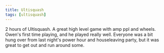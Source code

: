 ```yaml
---
title: Ultisquash
tags: [ultisquash]
---
```


2 hours of Ultisquash. A great high level game with amp ppl and wheels.
Owen's first time playing, and he played really well. Everyone was a bit
hung over from last night's power hour and houseleaving party, but it was
great to get out and run around some.